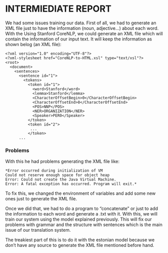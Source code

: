 # INTERMIEDIATE REPORT

We had some issues training our data. First of all, we had to generate an XML file just to have the information (noun, adjective…) about each word. With the Using Stanford CoreNLP, we could generate an XML file which will contain the information of our input text. It will keep the information as shown belog (an XML file):
```
<?xml version="1.0" encoding="UTF-8"?>
<?xml-stylesheet href="CoreNLP-to-HTML.xsl" type="text/xsl"?>
<root>
  <document>
    <sentences>
      <sentence id="1">
        <tokens>
          <token id="1">
            <word>Stanford</word>
            <lemma>Stanford</lemma>
            <CharacterOffsetBegin>0</CharacterOffsetBegin>
            <CharacterOffsetEnd>8</CharacterOffsetEnd>
            <POS>NNP</POS>
            <NER>ORGANIZATION</NER>
            <Speaker>PER0</Speaker>
          </token>
          <token id="2">
           ...
          </token>
      ...
```

### Problems
 
With this he had problems generating the XML file like:
```
*Error occurred during initialization of VM
Could not reserve enough space for object heap
Error: Could not create the Java Virtual Machine.
Error: A fatal exception has occurred. Program will exit.*
```
To fix this, we changed the environment of variables and add some new ones just to generate the XML file. 

Once we did that, we had to do a program to “concatenate” or just to add the information to each word and generate a .txt with it. With this, we will train our system using the model explained previously. This will fix our problems with grammar and the structure with sentences which is the main issue of our translation system.

The treakiest part of this is to do it with the estonian model because we don’t have any source to generate the XML file mentioned before hand.
